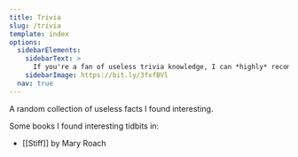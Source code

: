 ```yaml
---
title: Trivia
slug: /trivia
template: index
options:
  sidebarElements:
    sidebarText: >
      If you're a fan of useless trivia knowledge, I can *highly* recommend the podcast [No Such Thing As a Fish](https://www.nosuchthingasafish.com/). Highly entertaining and well worth your time.  
    sidebarImage: https://bit.ly/3fxfBVl
  nav: true
---
```


A random collection of useless facts I found interesting.

Some books I found interesting tidbits in:

- [[Stiff]] by Mary Roach